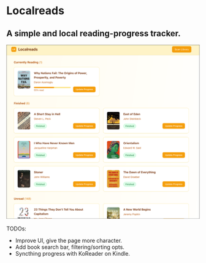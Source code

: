 # Localreads
A simple and local reading-progress tracker.
---
![alt text](img/image.png)

TODOs:
- Improve UI, give the page more character.
- Add book search bar, filtering/sorting opts.
- Syncthing progress with KoReader on Kindle.
